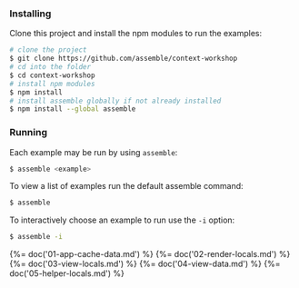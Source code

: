### Installing

Clone this project and install the npm modules to run the examples:

```sh
# clone the project
$ git clone https://github.com/assemble/context-workshop
# cd into the folder
$ cd context-workshop
# install npm modules
$ npm install
# install assemble globally if not already installed
$ npm install --global assemble
```

### Running

Each example may be run by using `assemble`:

```sh
$ assemble <example>
```

To view a list of examples run the default assemble command:

```sh
$ assemble
```

To interactively choose an example to run use the `-i` option:

```sh
$ assemble -i
```

{%= doc('01-app-cache-data.md') %}
{%= doc('02-render-locals.md') %}
{%= doc('03-view-locals.md') %}
{%= doc('04-view-data.md') %}
{%= doc('05-helper-locals.md') %}
